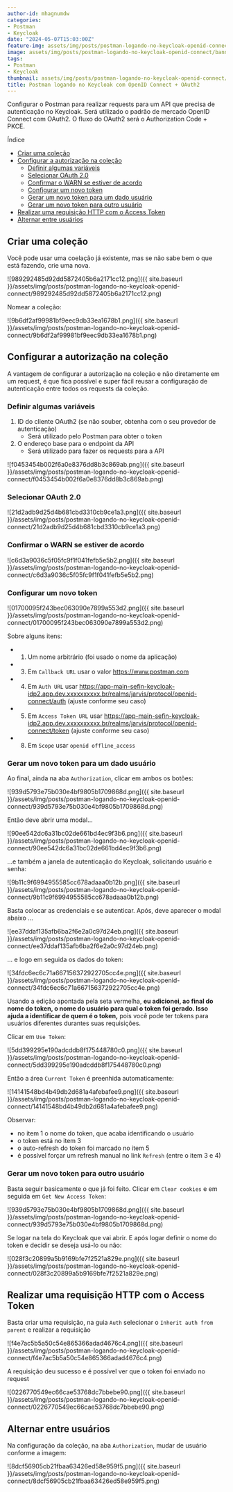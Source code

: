 ```yaml
---
author-id: mhagnumdw
categories:
- Postman
- Keycloak
date: "2024-05-07T15:03:00Z"
feature-img: assets/img/posts/postman-logando-no-keycloak-openid-connect/banner.png
image: assets/img/posts/postman-logando-no-keycloak-openid-connect/banner.png
tags:
- Postman
- Keycloak
thumbnail: assets/img/posts/postman-logando-no-keycloak-openid-connect/banner.png
title: Postman logando no Keycloak com OpenID Connect + OAuth2
---
```


Configurar o Postman para realizar requests para um API que precisa de autenticação no Keycloak. Será utilizado o padrão de mercado OpenID Connect com OAuth2. O fluxo do OAuth2 será o Authorization Code + PKCE.

<!--more-->

Índice

- [Criar uma coleção](#criar-uma-coleção)
- [Configurar a autorização na coleção](#configurar-a-autorização-na-coleção)
  - [Definir algumas variáveis](#definir-algumas-variáveis)
  - [Selecionar OAuth 2.0](#selecionar-oauth-20)
  - [Confirmar o WARN se estiver de acordo](#confirmar-o-warn-se-estiver-de-acordo)
  - [Configurar um novo token](#configurar-um-novo-token)
  - [Gerar um novo token para um dado usuário](#gerar-um-novo-token-para-um-dado-usuário)
  - [Gerar um novo token para outro usuário](#gerar-um-novo-token-para-outro-usuário)
- [Realizar uma requisição HTTP com o Access Token](#realizar-uma-requisição-http-com-o-access-token)
- [Alternar entre usuários](#alternar-entre-usuários)

## Criar uma coleção

Você pode usar uma coelação já existente, mas se não sabe bem o que está fazendo, crie uma nova.

![989292485d92dd5872405b6a2171cc12.png]({{ site.baseurl }}/assets/img/posts/postman-logando-no-keycloak-openid-connect/989292485d92dd5872405b6a2171cc12.png)

Nomear a coleção:

![9b6df2af99981bf9eec9db33ea1678b1.png]({{ site.baseurl }}/assets/img/posts/postman-logando-no-keycloak-openid-connect/9b6df2af99981bf9eec9db33ea1678b1.png)

## Configurar a autorização na coleção

A vantagem de configurar a autorização na coleção e não diretamente em um request, é que fica possível e super fácil reusar a configuração de autenticação entre todos os requests da coleção.

### Definir algumas variáveis

1. ID do cliente OAuth2 (se não souber, obtenha com o seu provedor de autenticação)
	- Será utilizado pelo Postman para obter o token
2. O endereço base para o endpoint da API
	- Será utilizado para fazer os requests para a API

![f0453454b002f6a0e8376dd8b3c869ab.png]({{ site.baseurl }}/assets/img/posts/postman-logando-no-keycloak-openid-connect/f0453454b002f6a0e8376dd8b3c869ab.png)

### Selecionar OAuth 2.0

![21d2adb9d25d4b681cbd3310cb9ce1a3.png]({{ site.baseurl }}/assets/img/posts/postman-logando-no-keycloak-openid-connect/21d2adb9d25d4b681cbd3310cb9ce1a3.png)

### Confirmar o WARN se estiver de acordo

![c6d3a9036c5f05fc9f1f041fefb5e5b2.png]({{ site.baseurl }}/assets/img/posts/postman-logando-no-keycloak-openid-connect/c6d3a9036c5f05fc9f1f041fefb5e5b2.png)

### Configurar um novo token

![01700095f243bec063090e7899a553d2.png]({{ site.baseurl }}/assets/img/posts/postman-logando-no-keycloak-openid-connect/01700095f243bec063090e7899a553d2.png)

Sobre alguns itens:

- 1. Um nome arbitrário (foi usado o nome da aplicação)
- 3. Em `Callback URL` usar o valor <https://www.postman.com>
- 4. Em `Auth URL` usar <https://app-main-sefin-keycloak-idp2.app.dev.xxxxxxxxxx.br/realms/jarvis/protocol/openid-connect/auth> (ajuste conforme seu caso)
- 5. Em `Access Token URL` usar <https://app-main-sefin-keycloak-idp2.app.dev.xxxxxxxxxx.br/realms/jarvis/protocol/openid-connect/token> (ajuste conforme seu caso)
- 8. Em `Scope` usar `openid offline_access`

### Gerar um novo token para um dado usuário

Ao final, ainda na aba `Authorization`, clicar em ambos os botões:

![939d5793e75b030e4bf9805b1709868d.png]({{ site.baseurl }}/assets/img/posts/postman-logando-no-keycloak-openid-connect/939d5793e75b030e4bf9805b1709868d.png)

Então deve abrir uma modal...

![90ee542dc6a31bc02de661bd4ec9f3b6.png]({{ site.baseurl }}/assets/img/posts/postman-logando-no-keycloak-openid-connect/90ee542dc6a31bc02de661bd4ec9f3b6.png)

...e também a janela de autenticação do Keycloak, solicitando usuário e senha:

![9b11c9f6994955585cc678adaaa0b12b.png]({{ site.baseurl }}/assets/img/posts/postman-logando-no-keycloak-openid-connect/9b11c9f6994955585cc678adaaa0b12b.png)

Basta colocar as credenciais e se autenticar. Após, deve aparecer o modal abaixo ...

![ee37ddaf135afb6ba2f6e2a0c97d24eb.png]({{ site.baseurl }}/assets/img/posts/postman-logando-no-keycloak-openid-connect/ee37ddaf135afb6ba2f6e2a0c97d24eb.png)

... e logo em seguida os dados do token:

![34fdc6ec6c71a667156372922705cc4e.png]({{ site.baseurl }}/assets/img/posts/postman-logando-no-keycloak-openid-connect/34fdc6ec6c71a667156372922705cc4e.png)

Usando a edição apontada pela seta vermelha, **eu adicionei, ao final do nome do token, o nome do usuário para qual o token foi gerado. Isso ajuda a identificar de quem é o token,** pois você pode ter tokens para usuários diferentes durantes suas requisições.

Clicar em `Use Token`:

![5dd399295e190adcddb8f175448780c0.png]({{ site.baseurl }}/assets/img/posts/postman-logando-no-keycloak-openid-connect/5dd399295e190adcddb8f175448780c0.png)

Então a área `Current Token` é preenhida automaticamente:

![14141548bd4b49db2d681a4afebafee9.png]({{ site.baseurl }}/assets/img/posts/postman-logando-no-keycloak-openid-connect/14141548bd4b49db2d681a4afebafee9.png)

Observar:
- no item 1 o nome do token, que acaba identificando o usuário
- o token está no item 3
- o auto-refresh do token foi marcado no item 5
- é possível forçar um refresh manual no link `Refresh` (entre o item 3 e 4)

### Gerar um novo token para outro usuário

Basta seguir basicamente o que já foi feito. Clicar em `Clear cookies` e em seguida em `Get New Access Token`:

![939d5793e75b030e4bf9805b1709868d.png]({{ site.baseurl }}/assets/img/posts/postman-logando-no-keycloak-openid-connect/939d5793e75b030e4bf9805b1709868d.png)

Se logar na tela do Keycloak que vai abrir. E após logar definir o nome do token e decidir se deseja usá-lo ou não:

![028f3c20899a5b9169bfe7f2521a829e.png]({{ site.baseurl }}/assets/img/posts/postman-logando-no-keycloak-openid-connect/028f3c20899a5b9169bfe7f2521a829e.png)

## Realizar uma requisição HTTP com o Access Token

Basta criar uma requisição, na guia `Auth` selecionar o `Inherit auth from parent` e realizar a requisição

![f4e7ac5b5a50c54e865366adad4676c4.png]({{ site.baseurl }}/assets/img/posts/postman-logando-no-keycloak-openid-connect/f4e7ac5b5a50c54e865366adad4676c4.png)

A requisição deu sucesso e é possível ver que o token foi enviado no request

![0226770549ec66cae53768dc7bbebe90.png]({{ site.baseurl }}/assets/img/posts/postman-logando-no-keycloak-openid-connect/0226770549ec66cae53768dc7bbebe90.png)

## Alternar entre usuários

Na configuração da coleção, na aba `Authorization`, mudar de usuário conforme a imagem:

![8dcf56905cb21fbaa63426ed58e959f5.png]({{ site.baseurl }}/assets/img/posts/postman-logando-no-keycloak-openid-connect/8dcf56905cb21fbaa63426ed58e959f5.png)

